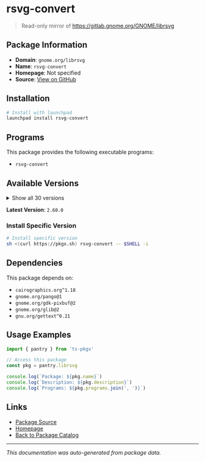 # rsvg-convert

> Read-only mirror of https://gitlab.gnome.org/GNOME/librsvg

## Package Information

- **Domain**: `gnome.org/librsvg`
- **Name**: `rsvg-convert`
- **Homepage**: Not specified
- **Source**: [View on GitHub](https://github.com/pkgxdev/pantry/tree/main/projects/gnome.org/librsvg/package.yml)

## Installation

```bash
# Install with launchpad
launchpad install rsvg-convert
```

## Programs

This package provides the following executable programs:

- `rsvg-convert`

## Available Versions

<details>
<summary>Show all 30 versions</summary>

- `2.60.0`, `2.59.2`, `2.59.1`, `2.59.0`, `2.58.5`
- `2.58.4`, `2.58.3`, `2.58.2`, `2.58.1`, `2.58.0`
- `2.57.91`, `2.57.90`, `2.57.3`, `2.57.2`, `2.57.1`
- `2.57.0`, `2.56.93`, `2.56.92`, `2.56.4`, `2.56.3`
- `2.56.2`, `2.56.1`, `2.55.3`, `2.55.1`, `2.54.7`
- `2.54.6`, `2.52.11`, `2.52.10`, `2.50.9`, `2.50.8`

</details>

**Latest Version**: `2.60.0`

### Install Specific Version

```bash
# Install specific version
sh <(curl https://pkgx.sh) rsvg-convert -- $SHELL -i
```

## Dependencies

This package depends on:

- `cairographics.org^1.18`
- `gnome.org/pango@1`
- `gnome.org/gdk-pixbuf@2`
- `gnome.org/glib@2`
- `gnu.org/gettext^0.21`

## Usage Examples

```typescript
import { pantry } from 'ts-pkgx'

// Access this package
const pkg = pantry.librsvg

console.log(`Package: ${pkg.name}`)
console.log(`Description: ${pkg.description}`)
console.log(`Programs: ${pkg.programs.join(', ')}`)
```

## Links

- [Package Source](https://github.com/pkgxdev/pantry/tree/main/projects/gnome.org/librsvg/package.yml)
- [Homepage](#)
- [Back to Package Catalog](../../package-catalog.md)

---

*This documentation was auto-generated from package data.*
